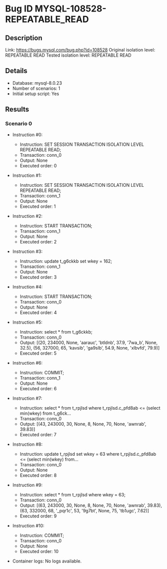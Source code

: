 # Bug ID MYSQL-108528-REPEATABLE_READ

## Description

Link:                     https://bugs.mysql.com/bug.php?id=108528
Original isolation level: REPEATABLE READ
Tested isolation level:   REPEATABLE READ


## Details
 * Database: mysql-8.0.23
 * Number of scenarios: 1
 * Initial setup script: Yes

## Results
### Scenario 0
 * Instruction #0:
     - Instruction:  SET SESSION TRANSACTION ISOLATION LEVEL REPEATABLE READ;
     - Transaction: conn_0
     - Output: None
     - Executed order: 0
 * Instruction #1:
     - Instruction:  SET SESSION TRANSACTION ISOLATION LEVEL REPEATABLE READ;
     - Transaction: conn_1
     - Output: None
     - Executed order: 1
 * Instruction #2:
     - Instruction:  START TRANSACTION;
     - Transaction: conn_1
     - Output: None
     - Executed order: 2
 * Instruction #3:
     - Instruction:  update t_g6ckkb set wkey = 162;
     - Transaction: conn_1
     - Output: None
     - Executed order: 3
 * Instruction #4:
     - Instruction:  START TRANSACTION;
     - Transaction: conn_0
     - Output: None
     - Executed order: 4
 * Instruction #5:
     - Instruction:  select * from t_g6ckkb;
     - Transaction: conn_0
     - Output: [(20, 234000, None, 'aarauc', 'btldnb', 37.9, '7wa_b', None, 32.5), (56, 327000, 65, 'kavsib', 'ga9slb', 54.9, None, 'xlbvfd', 79.9)]
     - Executed order: 5
 * Instruction #6:
     - Instruction:  COMMIT;
     - Transaction: conn_1
     - Output: None
     - Executed order: 6
 * Instruction #7:
     - Instruction:  select * from t_rpjlsd where t_rpjlsd.c_pfd8ab <= (select min(wkey) from t_g6ck...
     - Transaction: conn_0
     - Output: [(43, 243000, 30, None, 8, None, 70, None, 'awnrab', 39.83)]
     - Executed order: 7
 * Instruction #8:
     - Instruction:  update t_rpjlsd set wkey = 63 where t_rpjlsd.c_pfd8ab <= (select min(wkey) from...
     - Transaction: conn_0
     - Output: None
     - Executed order: 8
 * Instruction #9:
     - Instruction:  select * from t_rpjlsd where wkey = 63;
     - Transaction: conn_0
     - Output: [(63, 243000, 30, None, 8, None, 70, None, 'awnrab', 39.83), (63, 332000, 68, '_pqr1c', 53, '9g7bt', None, 75, 'tb1ugc', 7.62)]
     - Executed order: 9
 * Instruction #10:
     - Instruction:  COMMIT;
     - Transaction: conn_0
     - Output: None
     - Executed order: 10

 * Container logs:
   No logs available.
